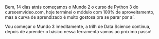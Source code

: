 Bem, 14 dias atrás começamos o Mundo 2 o curso de Python 3 do cursoemvideo.com, hoje terminei o módulo com 100% de aproveitamento, mas a curva de aprendizado é muito gostosa pra se parar por aí.

Vou começar o Mundo 3 imeditamente, a trilh de Data Science continua, depois de aprender o básico nessa ferramenta vamos ao próximo passo!
